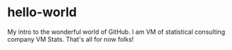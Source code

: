# hello-world
My intro to the wonderful world of GitHub.
I am VM of statistical consulting company VM Stats.
That's all for now folks!
